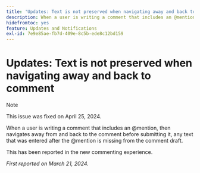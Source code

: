 ```yaml
---
title: 'Updates: Text is not preserved when navigating away and back to comment'
description: When a user is writing a comment that includes an @mention, then navigates away from and back to the comment before submitting it, any text that was entered after the @mention is missing from the comment draft.
hidefromtoc: yes
feature: Updates and Notifications
exl-id: 7e9e85ae-fb7d-409e-8c5b-ede8c12bd159
---
```

# Updates: Text is not preserved when navigating away and back to comment

>[!NOTE]
>
>This issue was fixed on April 25, 2024.

When a user is writing a comment that includes an @mention, then navigates away from and back to the comment before submitting it, any text that was entered after the @mention is missing from the comment draft.

This has been reported in the new commenting experience.

_First reported on March 21, 2024._
